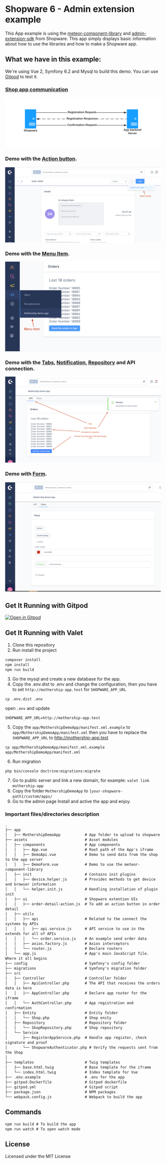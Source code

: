 # Shopware 6 - Admin extension example

This App example is using the [meteor-component-library](https://github.com/shopware/meteor-component-library) and [admin-extension-sdk](https://github.com/shopware/admin-extension-sdk) from Shopware.
This app simply displays basic information about how to use the libraries and how to make a Shopware app.

## What we have in this example:

We're using Vue 2, Symfony 6.2 and Mysql to build this demo. You can use [Gitpod](https://gitpod.io/#https://github.com/mothership-gmbh/sw6-admin-extension-example) to test it.

### [Shop app communication](https://developer.shopware.com/docs/guides/plugins/apps/app-base-guide#setup)
![shop-app-communication.svg](.github%2Fassets%2Fshop-app-communication.svg)

### Demo with the [Action button](https://shopware.github.io/admin-extension-sdk/docs/guide/api-reference/ui/actionButton).
![sw-app-action-button.png](.github%2Fassets%2Fsw-app-action-button.png)

### Demo with the [Menu Item](https://shopware.github.io/admin-extension-sdk/docs/guide/api-reference/ui/menuItem).
![sw-app-menu-item.png](.github%2Fassets%2Fsw-app-menu-item.png)

### Demo with the [Tabs](https://shopware.github.io/admin-extension-sdk/docs/guide/api-reference/ui/tabs), [Notification](https://shopware.github.io/admin-extension-sdk/docs/guide/api-reference/notification), [Repository](https://shopware.github.io/admin-extension-sdk/docs/guide/api-reference/data/repository) and API connection.
![sw-app-notification-api-tabs.png](.github%2Fassets%2Fsw-app-notification-api-tabs.png)

### Demo with [Form](https://shopware.github.io/meteor-component-library/?path=/story/interaction-tests-feedback-indicator-sw-banner--visual-test-banner-neutral).
![sw-app-form.png](.github%2Fassets%2Fsw-app-form.png)

## Get It Running with Gitpod

[![Open in Gitpod](https://gitpod.io/button/open-in-gitpod.svg)](https://gitpod.io/#https://github.com/mothership-gmbh/sw6-admin-extension-example)

## Get It Running with Valet
1. Clone this repository 
2. Run install the project
```shell
composer install
npm install
npm run build
```

3. Go the mysql and create a new database for the app.
4. Copy the .env.dist to .env and change the configuration, then you have to set `http://mothership-app.test` for `SHOPWARE_APP_URL`
```shell
cp .env.dist .env
```
open `.env` and update
```shell
SHOPWARE_APP_URL=http://mothership-app.test
```

5. Copy the `app/MothershipDemoApp/manifest.xml.example` to `app/MothershipDemoApp/manifest.xml` then you have to replace the `SHOPWARE_APP_URL` to http://mothership-app.test
```shell
cp app/MothershipDemoApp/manifest.xml.example app/MothershipDemoApp/manifest.xml
```

6. Run migration
```shell
php bin/console doctrine:migrations:migrate
```
7. Go to public server and link a new domain, for example: `valet link mothership-app`
8. Copy the folder `MothershipDemoApp` to `[your-shopware-path]/custom/apps/`
9. Go to the admin page Install and active the app and enjoy.

### Important files/directories description

    .
    ├── app                         
    │   ├── MothershipDemoApp           # App folder to upload to shopware
    ├── assets                          # Asset modules
    │   ├── components                  # App components
    │   │   ├── App.vue                 # Root path of the App's iframe
    │   │   ├── DemoApi.vue             # Demo to send data from the shop to the app server
    │   │   ├── DemoForm.vue            # Demo to use the meteor-component-library
    │   ├── init                        # Contains init plugins
    │   │   ├── device.helper.js        # Provides methods to get device and browser information
    │   │   └── helper.init.js          # Handling installation of plugin init
    │   ├── ui                          # Shopware extention UIs
    │   │   ├── order-detail-action.js  # To add an action button in order detail
    │   ├── utils
    │   │   ├── api                     # Related to the connect the systems by APIs
    │   │   │   ├── api.service.js      # API service to use in the extends for all of APIs
    │   │   │   └── order.service.js    # An example send order data
    │   │   ├── axios.factory.js        # Axios interceptors
    │   │   └── router.js               # Declare routers
    │   └── app.js                      # App's main JavaScript file. Where it all begins
    ├── config                          # Symfony's config folder
    ├── migrations                      # Symfony's migration folder
    ├── src
    │   ├── Controller                  # Controller folder
    │   │   ├── ApiController.php       # The API that receives the orders data is here
    │   │   ├── AppController.php       # Declare app router for the iframe
    │   │   └── AuthController.php      # App registration and confirmation
    │   ├── Entity                      # Entity folder
    │   │   └── Shop.php                # Shop enity
    │   ├── Repository                  # Repository folder
    │   │   └── ShopRepository.php      # Shop repository
    │   └── Service
    │       ├── RegisterAppService.php  # Handle app register, check signature and proof
    │       └── ShopwareAuthenticator.php # Verify the requests sent from the Shop
    │   
    ├── templates                       # Twig templates
    │   ├── base.html.twig              # Base template for the iframe
    │   └── index.html.twig             # Index template for Vue
    ├── .env.example                    # .env for the app
    ├── gitpod.Dockerfile               # Gitpod dockerfile
    ├── gitpod.yml                      # Gitpod script
    ├── package.json                    # NPM packages
    └── webpack.config.js               # Webpack to build the app

## Commands
```shell
npm run build # To build the app
npm run watch # To open watch mode
```

## License
Licensed under the MIT License